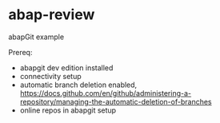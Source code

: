 # abap-review
abapGit example

Prereq:
* abapgit dev edition installed
* connectivity setup
* automatic branch deletion enabled, https://docs.github.com/en/github/administering-a-repository/managing-the-automatic-deletion-of-branches
* online repos in abapgit setup
